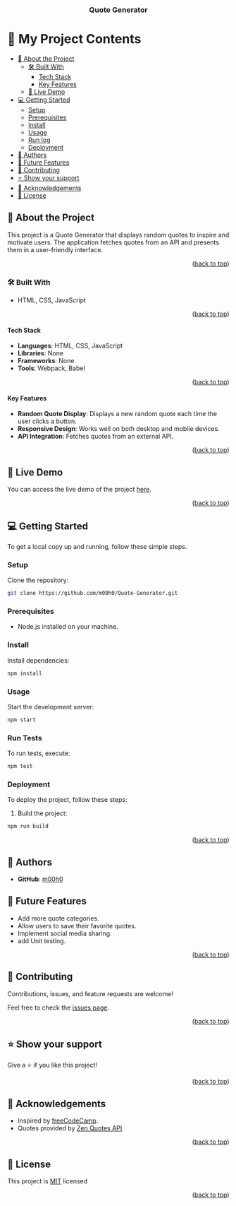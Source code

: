 <a name="readme-top"></a>

<div align="center">

  <h3><b>Quote Generator</b></h3>

</div>

# 📗 My Project Contents

- [📖 About the Project](#about-project)
  - [🛠 Built With](#built-with)
    - [Tech Stack](#the-tech-stack)
    - [Key Features](#key-features)
  - [🚀 Live Demo](#live-demo)
- [💻 Getting Started](#getting-started)
  - [Setup](#setup)
  - [Prerequisites](#prerequisites)
  - [Install](#install)
  - [Usage](#usage)
  - [Run log](#run-test)
  - [Deployment](#deployment)
- [👥 Authors](#authors)
- [🔭 Future Features](#future-features1)
- [🤝 Contributing](#contributing)
- [⭐️ Show your support](#support)
- [🙏 Acknowledgements](#acknowledgements)
- [📝 License](#license)

## 📖 About the Project <a name="about-project"></a>

This project is a Quote Generator that displays random quotes to inspire and motivate users. The application fetches quotes from an API and presents them in a user-friendly interface.

<p align="right">(<a href="#readme-top">back to top</a>)</p>

### 🛠 Built With <a name="built-with"></a>
-  HTML, CSS, JavaScript

<p align="right">(<a href="#readme-top">back to top</a>)</p>

#### Tech Stack <a name="the-tech-stack"></a>

- **Languages**: HTML, CSS, JavaScript
- **Libraries**: None
- **Frameworks**: None
- **Tools**: Webpack, Babel

<p align="right">(<a href="#readme-top">back to top</a>)</p>

#### Key Features <a name="key-features"></a>

- **Random Quote Display**: Displays a new random quote each time the user clicks a button.
- **Responsive Design**: Works well on both desktop and mobile devices.
- **API Integration**: Fetches quotes from an external API.

<p align="right">(<a href="#readme-top">back to top</a>)</p>

## 🚀 Live Demo <a name="live-demo"></a>

You can access the live demo of the project [here](https://m00h0.github.io/Quote-Generator/).

<p align="right">(<a href="#readme-top">back to top</a>)</p>

## 💻 Getting Started <a name="getting-started"></a>

To get a local copy up and running, follow these simple steps.

### Setup <a name="setup"></a>

Clone the repository:

```sh
git clone https://github.com/m00h0/Quote-Generator.git
```

### Prerequisites <a name="prerequisites"></a>

- Node.js installed on your machine.

### Install <a name="install"></a>

Install dependencies:

```sh
npm install
```
### Usage <a name="usage"></a>

Start the development server:

```sh
npm start
```

### Run Tests <a name="run-test"></a>

To run tests, execute:

```sh
npm test
```

### Deployment <a name="deployment"></a>

To deploy the project, follow these steps:

1. Build the project:

```sh
npm run build
```

<p align="right">(<a href="#readme-top">back to top</a>)</p>

## 👥 Authors <a name="authors"></a>

- **GitHub**: [m00h0](https://github.com/m00h0)

## 🔭 Future Features <a name="future-features1"></a>

- Add more quote categories.
- Allow users to save their favorite quotes.
- Implement social media sharing.
- add Unit testing.

<p align="right">(<a href="#readme-top">back to top</a>)</p>

## 🤝 Contributing <a name="contributing"></a>

Contributions, issues, and feature requests are welcome!

Feel free to check the [issues page](https://github.com/m00h0/Quote-Generator/issues).

<p align="right">(<a href="#readme-top">back to top</a>)</p>

## ⭐️ Show your support <a name="support"></a>

Give a ⭐️ if you like this project!

<p align="right">(<a href="#readme-top">back to top</a>)</p>

## 🙏 Acknowledgements <a name="acknowledgements"></a>

- Inspired by [freeCodeCamp](https://www.freecodecamp.org/).
- Quotes provided by [Zen Quotes API](https://zenquotes.io/).

<p align="right">(<a href="#readme-top">back to top</a>)</p>

  ## 📝 License <a name="license"></a>

This project is [MIT](./MIT.md) licensed

<p align="right">(<a href="#readme-top">back to top</a>)</p>
